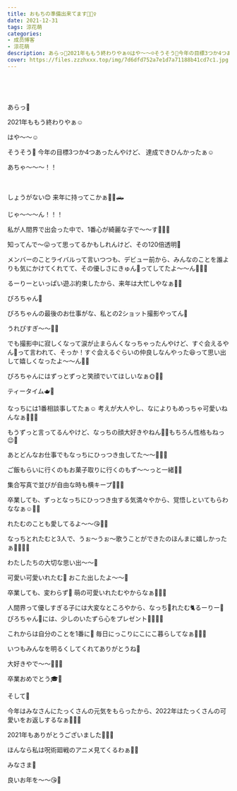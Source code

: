 ```yaml
---
title: おもちの準備出来てます🧚🏻‍♀️
date: 2021-12-31
tags: 涼花萌
categories: 
- 成员博客
- 涼花萌
description: あらっ🌼2021年ももう終わりやぁ☺️はや〜〜☺️そうそう🥕今年の目標3つか4つあったんやけど、達成できひんかったぁ☺️あちゃ〜〜〜！！ しょ...
cover: https://files.zzzhxxx.top/img/7d6dfd752a7e1d7a71188b41cd7c1.jpg 
---
```


        ﻿
﻿


あらっ🌼

2021年ももう終わりやぁ☺️



はや〜〜☺️






そうそう🥕
今年の目標3つか4つあったんやけど、
達成できひんかったぁ☺️




あちゃ〜〜〜！！



　



しょうがない😊
来年に持ってこかぁ🚗🚙🛻













じゃ〜〜〜ん！！！





私が人間界で出会った中で、1番心が綺麗な子で〜〜す🧚🏻‍♀️


知ってんで〜😛って思ってるかもしれんけど、その120倍透明🐸


メンバーのことライバルって言いつつも、デビュー前から、みんなのことを誰よりも気にかけてくれてて、その優しさにきゅん💓ってしてたよ〜〜ん🥰💓💓




るーりーといっぱい遊ぶ約束したから、来年は大忙しやなぁ🥰💓





ぴろちゃん🥚






ぴろちゃんの最後のお仕事がな、私との2ショット撮影やってん🌼



うれぴすぎ〜〜🐥🥚




でも撮影中に寂しくなって涙が止まらんくなっちゃったんやけど、すぐ会えるやん🤣って言われて、そっか！すぐ会えるぐらいの仲良しなんやった😆って思い出して嬉しくなったよ〜〜ん🥰💓



ぴろちゃんにはずっとずっと笑顔でいてほしいなぁ🌞💓💓





ティータイム🫖💙






なっちには1番相談事してたぁ☺️
考えが大人やし、なによりもめっちゃ可愛いねんなぁ🥺💓💓

もうずっと言ってるんやけど、なっちの顔大好きやねん🥰💓もちろん性格もねっ😉💓


あとどんなお仕事でもなっちにひっつき虫してた〜〜👭🏼💓



ご飯もらいに行くのもお菓子取りに行くのもず〜〜っと一緒🤣💓



集合写真で並びが自由な時も横キープ📸💓💓


卒業しても、ずっとなっちにひっつき虫する気満々やから、覚悟しといてもらわななぁ☺️💓💓







れたむのことも愛してるよ〜〜😘💓💓





なっちとれたむと3人で、うぉ〜うぉ〜歌うことができたのほんまに嬉しかったぁ🧋🦔🐥💓


わたしたちの大切な思い出〜〜🌼



可愛い可愛いれたむ💜
おこた出したよ〜〜🍊

卒業しても、変わらず💓
萌の可愛いれたむやからなぁ🥰💓💓











人間界って優しすぎる子には大変なところやから、なっち🧋れたむ🐈るーりー🐸ぴろちゃん🥚には、少しのいたずら心をプレゼント🧚🏻‍♀️🎁







これからは自分のことを1番に🌼
毎日にっこりにこにこ暮らしてなぁ🧚🏻‍♀️






いつもみんなを明るくしてくれてありがとうね💓




大好きやで〜〜🥰💓💓




卒業おめでとう🎓🌸











そして🍑


今年はみなさんにたっくさんの元気をもらったから、2022年はたっくさんの可愛いをお返しするなぁ🥰💓💓



2021年もありがとうございました🧚🏻‍♀️








ほんなら私は呪術廻戦のアニメ見てくるわぁ🤞🏻





みなさま🌼

良いお年を〜〜😘💓


